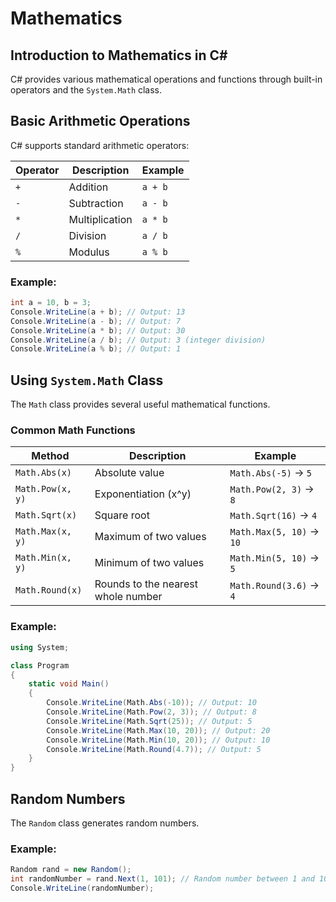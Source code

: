 # Mathematics

## Introduction to Mathematics in C#
C# provides various mathematical operations and functions through built-in operators and the `System.Math` class.

## Basic Arithmetic Operations
C# supports standard arithmetic operators:

| Operator | Description    | Example  |
|----------|--------------|----------|
| `+`      | Addition      | `a + b`  |
| `-`      | Subtraction   | `a - b`  |
| `*`      | Multiplication| `a * b`  |
| `/`      | Division      | `a / b`  |
| `%`      | Modulus       | `a % b`  |

### Example:
```csharp
int a = 10, b = 3;
Console.WriteLine(a + b); // Output: 13
Console.WriteLine(a - b); // Output: 7
Console.WriteLine(a * b); // Output: 30
Console.WriteLine(a / b); // Output: 3 (integer division)
Console.WriteLine(a % b); // Output: 1
```

## Using `System.Math` Class
The `Math` class provides several useful mathematical functions.

### Common Math Functions
| Method                | Description                  | Example  |
|-----------------------|----------------------------|----------|
| `Math.Abs(x)`        | Absolute value              | `Math.Abs(-5)` → `5` |
| `Math.Pow(x, y)`     | Exponentiation (x^y)        | `Math.Pow(2, 3)` → `8` |
| `Math.Sqrt(x)`       | Square root                 | `Math.Sqrt(16)` → `4` |
| `Math.Max(x, y)`     | Maximum of two values       | `Math.Max(5, 10)` → `10` |
| `Math.Min(x, y)`     | Minimum of two values       | `Math.Min(5, 10)` → `5` |
| `Math.Round(x)`      | Rounds to the nearest whole number | `Math.Round(3.6)` → `4` |

### Example:
```csharp
using System;

class Program
{
    static void Main()
    {
        Console.WriteLine(Math.Abs(-10)); // Output: 10
        Console.WriteLine(Math.Pow(2, 3)); // Output: 8
        Console.WriteLine(Math.Sqrt(25)); // Output: 5
        Console.WriteLine(Math.Max(10, 20)); // Output: 20
        Console.WriteLine(Math.Min(10, 20)); // Output: 10
        Console.WriteLine(Math.Round(4.7)); // Output: 5
    }
}
```

## Random Numbers
The `Random` class generates random numbers.

### Example:
```csharp
Random rand = new Random();
int randomNumber = rand.Next(1, 101); // Random number between 1 and 100
Console.WriteLine(randomNumber);
```
